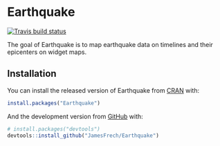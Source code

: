 
<!-- README.md is generated from README.Rmd. Please edit that file -->

# Earthquake

<!-- badges: start -->

[![Travis build
status](https://travis-ci.com/JamesFrech/Earthquake.svg?branch=master)](https://travis-ci.com/JamesFrech/Earthquake)
<!-- badges: end -->

The goal of Earthquake is to map earthquake data on timelines and their
epicenters on widget maps.

## Installation

You can install the released version of Earthquake from
[CRAN](https://CRAN.R-project.org) with:

``` r
install.packages("Earthquake")
```

And the development version from [GitHub](https://github.com/) with:

``` r
# install.packages("devtools")
devtools::install_github("JamesFrech/Earthquake")
```
